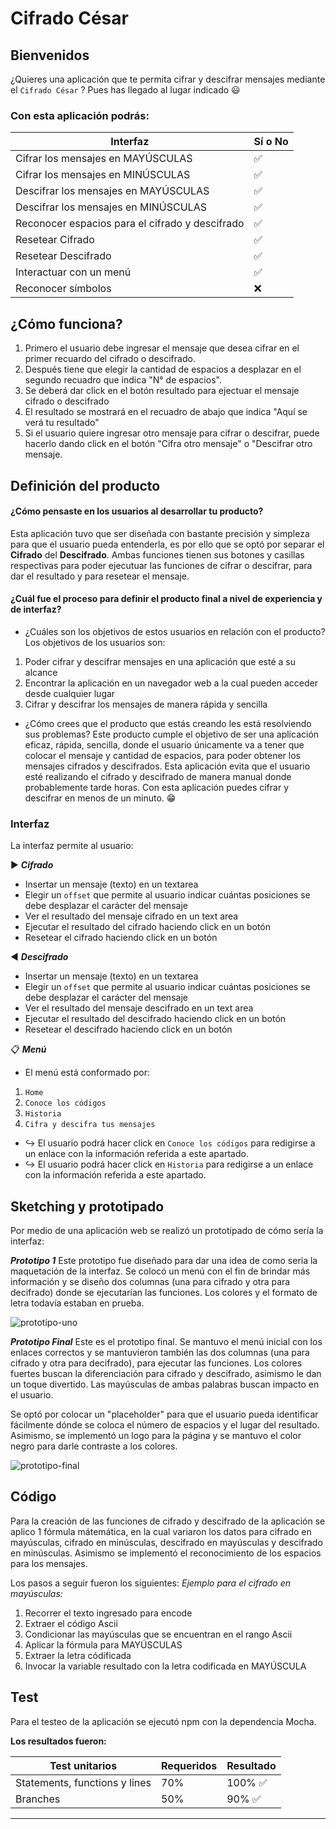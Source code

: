 # Cifrado César

## Bienvenidos
¿Quieres una aplicación que te permita cifrar y descifrar mensajes mediante el `Cifrado César` ?
Pues has llegado al lugar indicado 😃

### Con esta aplicación podrás:

| Interfaz | Sí o No |
|--------------------------|----------------|
| Cifrar los mensajes en MAYÚSCULAS | ✅
| Cifrar los mensajes en MINÚSCULAS | ✅
| Descifrar los mensajes en MAYÚSCULAS | ✅
| Descifrar los mensajes en MINÚSCULAS | ✅
| Reconocer espacios para el cifrado y descifrado | ✅
| Resetear Cifrado | ✅
| Resetear Descifrado | ✅
| Interactuar con un menú | ✅
| Reconocer símbolos |❌

## ¿Cómo funciona?
1. Primero el usuario debe ingresar el mensaje que desea cifrar en el primer recuardo del cifrado o descifrado.
2. Después tiene que elegir la cantidad de espacios a desplazar en el segundo recuadro que indica "N° de espacios".
3. Se deberá dar click en el botón resultado para ejectuar el mensaje cifrado o descifrado
4. El resultado se mostrará en el recuadro de abajo que indica "Aquí se verá tu resultado"
5. Si el usuario quiere ingresar otro mensaje para cifrar o descifrar, puede hacerlo dando click en el botón "Cifra otro mensaje" o "Descifrar otro mensaje. 


## Definición del producto

#### ¿Cómo pensaste en los usuarios al desarrollar tu producto?
Esta aplicación tuvo que ser diseñada con bastante precisión y simpleza para que el usuario pueda entenderla, es por ello que se optó por separar el **Cifrado** del **Descifrado**. 
Ambas funciones tienen sus botones y casillas respectivas para poder ejecutuar las funciones de cifrar o descifrar, para dar el resultado y para resetear el mensaje.

#### ¿Cuál fue el proceso para definir el producto final a nivel de experiencia y de interfaz?

* ¿Cuáles son los objetivos de estos usuarios en relación con el producto?
Los objetivos de los usuarios son:
1) Poder cifrar y descifrar mensajes en una aplicación que esté a su alcance
2) Encontrar la aplicación en un navegador web a la cual pueden acceder desde cualquier lugar
3) Cifrar y descifrar los mensajes de manera rápida y sencilla 

* ¿Cómo crees que el producto que estás creando les está resolviendo sus problemas?
Este producto cumple el objetivo de ser una aplicación eficaz, rápida, sencilla, donde el usuario únicamente va a tener que colocar el mensaje y cantidad de espacios, para poder obtener los mensajes cifrados y descifrados.
Esta aplicación evita que el usuario esté realizando el cifrado y descifrado de manera manual donde probablemente tarde horas. Con esta aplicación puedes cifrar y descifrar en menos de un minuto. 😁

### Interfaz

La interfaz permite al usuario:

▶️ ***Cifrado***
* Insertar un mensaje (texto) en un textarea
* Elegir un `offset` que permite al usuario indicar cuántas posiciones se debe desplazar el carácter del mensaje
* Ver el resultado del mensaje cifrado en un text area
* Ejecutar el resultado del cifrado haciendo click en un botón
* Resetear el cifrado haciendo click en un botón

◀️ ***Descifrado***
* Insertar un mensaje (texto) en un textarea
* Elegir un `offset` que permite al usuario indicar cuántas posiciones se debe desplazar el carácter del mensaje
* Ver el resultado del mensaje descifrado en un text area
* Ejecutar el resultado del descifrado haciendo click en un botón
* Resetear el descifrado haciendo click en un botón

📋 ***Menú***
* El menú está conformado por:
1. `Home`
2. `Conoce los códigos`
3. `Historia`
4. `Cifra y descifra tus mensajes`

* ↪️ El usuario podrá hacer click en `Conoce los códigos` para redigirse a un enlace con la información referida a este apartado.
* ↪️ El usuario podrá hacer click en `Historia` para redigirse a un enlace con la información referida a este apartado.

## Sketching y prototipado
Por medio de una aplicación web se realizó un prototipado de cómo sería la interfaz:

***Prototipo 1***
Este prototipo fue diseñado para dar una idea de como sería la maquetación de la interfaz. Se colocó un menú con el fin de brindar más información y se diseño dos columnas (una para cifrado y otra para decifrado) donde se ejecutarían las funciones. Los colores y el formato de letra todavía estaban en prueba. 

![prototipo-uno](https://crisescobar.files.wordpress.com/2018/06/prot-1.png)



***Prototipo Final***
Este es el prototipo final. Se mantuvo el menú inicial con los enlaces correctos y se mantuvieron también las dos columnas (una para cifrado y otra para decifrado), para ejecutar las funciones. Los colores fuertes buscan la diferenciación para cifrado y descifrado, asimismo le dan un toque divertido. Las mayúsculas de ambas palabras buscan impacto en el usuario. 

Se optó por colocar un "placeholder" para que el usuario pueda identificar fácilmente dónde se coloca el número de espacios y el lugar del resultado. Asimismo, se implementó un logo para la página y se mantuvo el color negro para darle contraste a los colores.

![prototipo-final](https://crisescobar.files.wordpress.com/2018/06/interfaz-final.png)



## Código
Para la creación de las funciones de cifrado y descifrado de la aplicación se aplico 1 fórmula mátemática, en la cual variaron los datos para cifrado en mayúsculas, cifrado en minúsculas, descifrado en mayúsculas y descifrado en minúsculas. Asimismo se implementó el reconocimiento de los espacios para los mensajes.

Los pasos a seguir fueron los siguientes:
*Ejemplo para el cifrado en mayúsculas:* 

1) Recorrer el texto ingresado para encode
2) Extraer el código Ascii 
3) Condicionar las mayúsculas que se encuentran en el rango Ascii
4) Aplicar la fórmula para MAYÚSCULAS
5) Extraer la letra códificada
6) Invocar la variable resultado con la letra codificada en MAYÚSCULA


## Test
Para el testeo de la aplicación se ejecutó npm con la dependencia Mocha. 

**Los resultados fueron:**

| Test unitarios | Requeridos |Resultado  |
|--------------------------|----------------|-------|
| Statements, functions y lines | 70% | 100% ✅
| Branches | 50% |90% ✅

***
